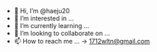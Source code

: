 - 👋 Hi, I’m @haeju20
- 👀 I’m interested in ...
- 🌱 I’m currently learning ...
- 💞️ I’m looking to collaborate on ... 
- 📫 How to reach me ... -> 1712wltn@gmail.com

<!---
haeju20/haeju20 is a ✨ special ✨ repository because its `README.md` (this file) appears on your GitHub profile.
You can click the Preview link to take a look at your changes.
--->

